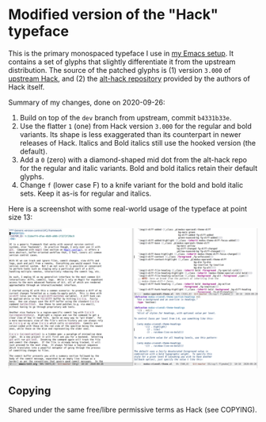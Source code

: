 # Modified version of the "Hack" typeface

This is the primary monospaced typeface I use in [my Emacs
setup](https://protesilaos.com/dotemacs).  It contains a set of glyphs
that slightly differentiate it from the upstream distribution.  The
source of the patched glyphs is (1) version `3.000` of [upstream
Hack](https://github.com/source-foundry/Hack), and (2) the [alt-hack
repository](https://github.com/source-foundry/alt-hack) provided by the
authors of Hack itself.

Summary of my changes, done on 2020-09-26:

1. Build on top of the `dev` branch from upstream, commit `b4331b33e`.
2. Use the flatter `1` (one) from Hack version `3.000` for the regular
   and bold variants.  Its shape is less exaggerated than its
   counterpart in newer releases of Hack.  Italics and Bold italics
   still use the hooked version (the default).
3. Add a `0` (zero) with a diamond-shaped mid dot from the alt-hack repo
   for the regular and italic variants.  Bold and bold italics retain
   their default glyphs.
4. Change `f` (lower case F) to a knife variant for the bold and bold
   italic sets.  Keep it as-is for regular and italics.

Here is a screenshot with some real-world usage of the typeface at point
size 13:

![Hack mod at pt13 using Emacs](./screenshots/demo-emacs-pt13.png)

## Copying

Shared under the same free/libre permissive terms as Hack (see COPYING).
